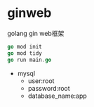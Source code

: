 # ginweb
golang gin web框架

```go
go mod init
go mod tidy
go run main.go
```

- mysql
  - user:root
  - password:root
  - database_name:app
